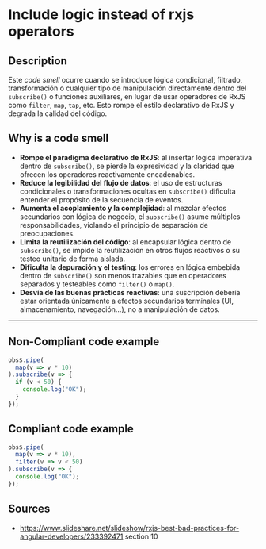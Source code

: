 # Include logic instead of rxjs operators
## Description
Este *code smell* ocurre cuando se introduce lógica condicional, filtrado, transformación o cualquier tipo de manipulación directamente dentro del `subscribe()` o funciones auxiliares, en lugar de usar operadores de RxJS como `filter`, `map`, `tap`, etc. Esto rompe el estilo declarativo de RxJS y degrada la calidad del código.

## Why is a code smell

- **Rompe el paradigma declarativo de RxJS**: al insertar lógica imperativa dentro de `subscribe()`, se pierde la expresividad y la claridad que ofrecen los operadores reactivamente encadenables.
- **Reduce la legibilidad del flujo de datos**: el uso de estructuras condicionales o transformaciones ocultas en `subscribe()` dificulta entender el propósito de la secuencia de eventos.
- **Aumenta el acoplamiento y la complejidad**: al mezclar efectos secundarios con lógica de negocio, el `subscribe()` asume múltiples responsabilidades, violando el principio de separación de preocupaciones.
- **Limita la reutilización del código**: al encapsular lógica dentro de `subscribe()`, se impide la reutilización en otros flujos reactivos o su testeo unitario de forma aislada.
- **Dificulta la depuración y el testing**: los errores en lógica embebida dentro de `subscribe()` son menos trazables que en operadores separados y testeables como `filter()` o `map()`.
- **Desvía de las buenas prácticas reactivas**: una suscripción debería estar orientada únicamente a efectos secundarios terminales (UI, almacenamiento, navegación…), no a manipulación de datos.

----
## Non-Compliant code example
```ts
obs$.pipe(
  map(v => v * 10)
).subscribe(v => {
  if (v < 50) {
    console.log("OK");
  }
});
```

## Compliant code example
```ts
obs$.pipe(
  map(v => v * 10),
  filter(v => v < 50)
).subscribe(v => {
  console.log("OK");
});
```


## Sources
- https://www.slideshare.net/slideshow/rxjs-best-bad-practices-for-angular-developers/233392471 section 10